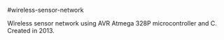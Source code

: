#wireless-sensor-network

Wireless sensor network using AVR Atmega 328P microcontroller and C.  Created in 2013.
